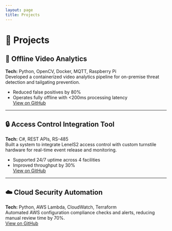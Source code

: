 ```yaml
---
layout: page
title: Projects
---
```


# 🔧 Projects

## 🧠 Offline Video Analytics
**Tech:** Python, OpenCV, Docker, MQTT, Raspberry Pi  
Developed a containerized video analytics pipeline for on-premise threat detection and tailgating prevention.  
- Reduced false positives by 80%  
- Operates fully offline with <200ms processing latency  
[View on GitHub](https://github.com/yourrepo)

---

## 🔒 Access Control Integration Tool
**Tech:** C#, REST APIs, RS-485  
Built a system to integrate LenelS2 access control with custom turnstile hardware for real-time event release and monitoring.  
- Supported 24/7 uptime across 4 facilities  
- Improved throughput by 30%  
[View on GitHub](https://github.com/yourrepo)

---

## ☁️ Cloud Security Automation
**Tech:** Python, AWS Lambda, CloudWatch, Terraform  
Automated AWS configuration compliance checks and alerts, reducing manual review time by 70%.  
[View on GitHub](https://github.com/yourrepo)
